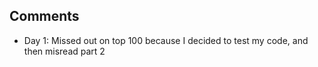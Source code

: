 ## Comments

- Day 1: Missed out on top 100 because I decided to test my code, and then misread part 2

